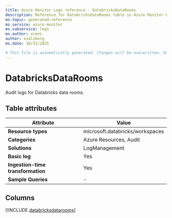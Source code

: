 ```yaml
---
title: Azure Monitor Logs reference - DatabricksDataRooms
description: Reference for DatabricksDataRooms table in Azure Monitor Logs.
ms.topic: generated-reference
ms.service: azure-monitor
ms.subservice: logs
ms.author: orens
author: osalzberg
ms.date: 10/31/2025

# This file is automatically generated. Changes will be overwritten. Do not change this file directly.
---
```


# DatabricksDataRooms

Audit logs for Databricks data rooms.


## Table attributes

|Attribute|Value|
|---|---|
|**Resource types**|microsoft.databricks/workspaces|
|**Categories**|Azure Resources, Audit|
|**Solutions**| LogManagement|
|**Basic log**|Yes|
|**Ingestion-time transformation**|Yes|
|**Sample Queries**|-|



## Columns
  
[!INCLUDE [databricksdatarooms](~/reusable-content/ce-skilling/azure/includes/azure-monitor/reference/tables/databricksdatarooms-include.md)]
